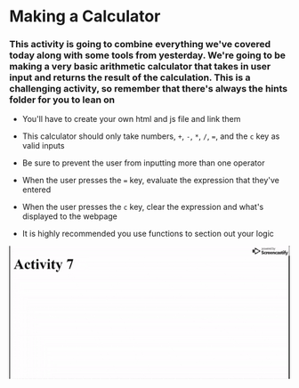 # Making a Calculator #

### This activity is going to combine everything we've covered today along with some tools from yesterday. We're going to be making a very basic arithmetic calculator that takes in user input and returns the result of the calculation. This is a challenging activity, so remember that there's always the hints folder for you to lean on ###

* You'll have to create your own html and js file and link them

* This calculator should only take numbers, `+`, `-`, `*`, `/`, `=`, and the `c` key as valid inputs

* Be sure to prevent the user from inputting more than one operator

* When the user presses the `=` key, evaluate the expression that they've entered

* When the user presses the `c` key, clear the expression and what's displayed to the webpage

* It is highly recommended you use functions to section out your logic


![Sample Calculator App](./01.gif)
